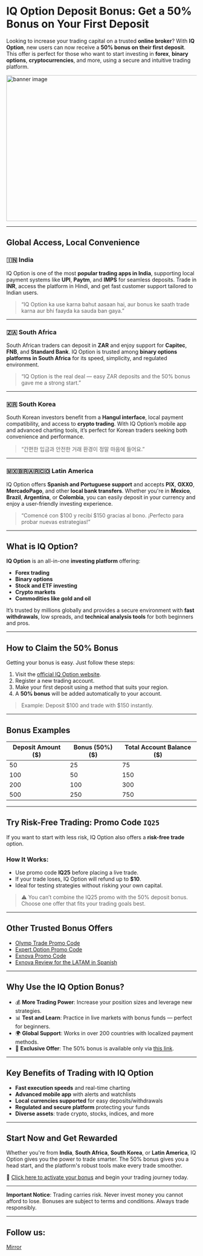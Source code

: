 # IQ Option Deposit Bonus: Get a 50% Bonus on Your First Deposit

Looking to increase your trading capital on a trusted **online broker**? With **IQ Option**, new users can now receive a **50% bonus on their first deposit**. This offer is perfect for those who want to start investing in **forex**, **binary options**, **cryptocurrencies**, and more, using a secure and intuitive trading platform.

<a target="_blank" href="https://affiliate.iqbroker.com/redir/?aff=751494&aff_model=revenue&afftrack=">
  <img alt="banner image" src="https://static.cdnaffs.com/files/storage/public/ch/dq/va261vdvgrt4oe70.jpg" width="736" height="385" />
</a>

---

## Global Access, Local Convenience

### 🇮🇳 India
IQ Option is one of the most **popular trading apps in India**, supporting local payment systems like **UPI**, **Paytm**, and **IMPS** for seamless deposits. Trade in **INR**, access the platform in Hindi, and get fast customer support tailored to Indian users.

> “IQ Option ka use karna bahut aasaan hai, aur bonus ke saath trade karna aur bhi faayda ka sauda ban gaya.”

---

### 🇿🇦 South Africa
South African traders can deposit in **ZAR** and enjoy support for **Capitec**, **FNB**, and **Standard Bank**. IQ Option is trusted among **binary options platforms in South Africa** for its speed, simplicity, and regulated environment.

> “IQ Option is the real deal — easy ZAR deposits and the 50% bonus gave me a strong start.”

---

### 🇰🇷 South Korea
South Korean investors benefit from a **Hangul interface**, local payment compatibility, and access to **crypto trading**. With IQ Option’s mobile app and advanced charting tools, it’s perfect for Korean traders seeking both convenience and performance.

> “간편한 입금과 안전한 거래 환경이 정말 마음에 들어요.”

---

### 🇲🇽🇧🇷🇦🇷🇨🇴 Latin America
IQ Option offers **Spanish and Portuguese support** and accepts **PIX**, **OXXO**, **MercadoPago**, and other **local bank transfers**. Whether you're in **Mexico**, **Brazil**, **Argentina**, or **Colombia**, you can easily deposit in your currency and enjoy a user-friendly investing experience.

> “Comencé con $100 y recibí $150 gracias al bono. ¡Perfecto para probar nuevas estrategias!”

---

## What is IQ Option?

**IQ Option** is an all-in-one **investing platform** offering:

- **Forex trading**
- **Binary options**
- **Stock and ETF investing**
- **Crypto markets**
- **Commodities like gold and oil**

It’s trusted by millions globally and provides a secure environment with **fast withdrawals**, low spreads, and **technical analysis tools** for both beginners and pros.

---

## How to Claim the 50% Bonus

Getting your bonus is easy. Just follow these steps:

1. Visit the [official IQ Option website](https://affiliate.iqbroker.com/redir/?aff=751494&aff_model=revenue&afftrack=).
2. Register a new trading account.
3. Make your first deposit using a method that suits your region.
4. A **50% bonus** will be added automatically to your account.

> Example: Deposit $100 and trade with $150 instantly.

---

## Bonus Examples

| Deposit Amount ($) | Bonus (50%) ($) | Total Account Balance ($) |
|--------------------|-----------------|----------------------------|
| 50                 | 25              | 75                         |
| 100                | 50              | 150                        |
| 200                | 100             | 300                        |
| 500                | 250             | 750                        |

---

## Try Risk-Free Trading: Promo Code `IQ25`

If you want to start with less risk, IQ Option also offers a **risk-free trade** option.

### How It Works:

- Use promo code **IQ25** before placing a live trade.
- If your trade loses, IQ Option will refund up to **$10**.
- Ideal for testing strategies without risking your own capital.

> ⚠️ You can’t combine the IQ25 promo with the 50% deposit bonus. Choose one offer that fits your trading goals best.

---

## Other Trusted Bonus Offers

- [Olymp Trade Promo Code](https://github.com/Analyst-Reviewer/olymotrade-promocode)
- [Expert Option Promo Code](https://github.com/Analyst-Reviewer/expert-option-code/)
- [Exnova Promo Code](https://github.com/Analyst-Reviewer/exnova-promo-code)
- [Exnova Review for the LATAM in Spanish](https://github.com/Analyst-Reviewer/Exnova-es-confiable)

---

## Why Use the IQ Option Bonus?

- 💰 **More Trading Power**: Increase your position sizes and leverage new strategies.
- 📊 **Test and Learn**: Practice in live markets with bonus funds — perfect for beginners.
- 🌍 **Global Support**: Works in over 200 countries with localized payment methods.
- 🚀 **Exclusive Offer**: The 50% bonus is available only via [this link](https://affiliate.iqbroker.com/redir/?aff=751494&aff_model=revenue&afftrack=).

---

## Key Benefits of Trading with IQ Option

- **Fast execution speeds** and real-time charting
- **Advanced mobile app** with alerts and watchlists
- **Local currencies supported** for easy deposits/withdrawals
- **Regulated and secure platform** protecting your funds
- **Diverse assets**: trade crypto, stocks, indices, and more

---

## Start Now and Get Rewarded

Whether you're from **India**, **South Africa**, **South Korea**, or **Latin America**, IQ Option gives you the power to trade smarter. The 50% bonus gives you a head start, and the platform's robust tools make every trade smoother.

🎯 [Click here to activate your bonus](https://affiliate.iqbroker.com/redir/?aff=751494&aff_model=revenue&afftrack=) and begin your trading journey today.

---

**Important Notice**: Trading carries risk. Never invest money you cannot afford to lose. Bonuses are subject to terms and conditions. Always trade responsibly.

---

## Follow us:
[Mirror](https://mirror.xyz/0x80FCCE629e74dD107DE0a4050158385571b0667f)

